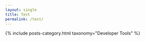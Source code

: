 ```yaml
---
layout: single
title: Test
permalink: /test/
---
```


{% include posts-category.html taxonomy="Developer Tools" %}